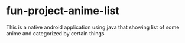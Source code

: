 # fun-project-anime-list
This is a native android application using java that showing list of some anime and categorized by certain things
